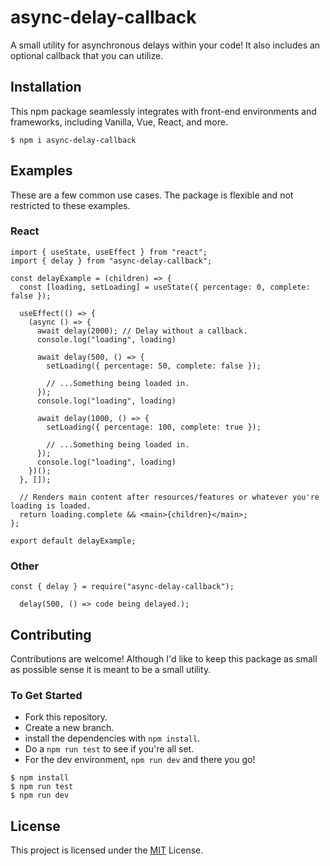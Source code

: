 # async-delay-callback 

A small utility for asynchronous delays within your code! It also includes an optional callback that you can utilize.

## Installation
This npm package seamlessly integrates with front-end environments and frameworks, including Vanilla, Vue, React, and more.

```
$ npm i async-delay-callback
```

## Examples
These are a few common use cases. The package is flexible and not restricted to these examples. <br />

### React
```
import { useState, useEffect } from "react";
import { delay } from "async-delay-callback";

const delayExample = (children) => {
  const [loading, setLoading] = useState({ percentage: 0, complete: false });

  useEffect(() => {
    (async () => {
      await delay(2000); // Delay without a callback.
      console.log("loading", loading)
      
      await delay(500, () => {
        setLoading({ percentage: 50, complete: false });

        // ...Something being loaded in.
      });
      console.log("loading", loading)

      await delay(1000, () => {
        setLoading({ percentage: 100, complete: true });

        // ...Something being loaded in.
      });
      console.log("loading", loading)
    })();
  }, []);

  // Renders main content after resources/features or whatever you're loading is loaded.
  return loading.complete && <main>{children}</main>;
};

export default delayExample;
```

### Other
```
const { delay } = require("async-delay-callback");

  delay(500, () => code being delayed.);
```

## Contributing
Contributions are welcome! Although I'd like to keep this package as small as possible sense it is meant to be a small utility.

### To Get Started
- Fork this repository.
- Create a new branch.
- install the dependencies with `npm install`.
- Do a `npm run test` to see if you're all set.
- For the dev environment, `npm run dev` and there you go!

```
$ npm install
$ npm run test
$ npm run dev
```

## License
This project is licensed under the [MIT](https://github.com/dBish6/detect-if-mobile/blob/master/LICENSE) License.
